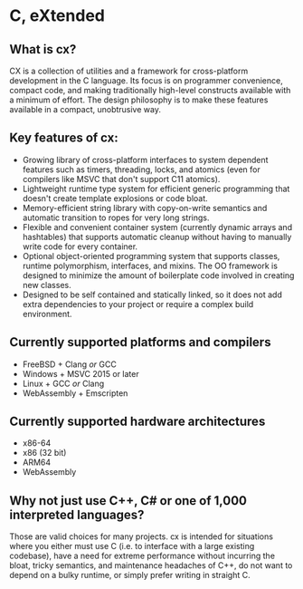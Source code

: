 # C, eXtended
## What is cx?
CX is a collection of utilities and a framework for cross-platform development in the C
language. Its focus is on programmer convenience, compact code, and making traditionally
high-level constructs available with a minimum of effort. The design philosophy is to
make these features available in a compact, unobtrusive way.

## Key features of cx:
* Growing library of cross-platform interfaces to system dependent features such as timers,
  threading, locks, and atomics (even for compilers like MSVC that don't support C11 atomics).
* Lightweight runtime type system for efficient generic programming that doesn't create
  template explosions or code bloat.
* Memory-efficient string library with copy-on-write semantics and automatic transition to
  ropes for very long strings.
* Flexible and convenient container system (currently dynamic arrays and hashtables) that
  supports automatic cleanup without having to manually write code for every container.
* Optional object-oriented programming system that supports classes, runtime polymorphism,
  interfaces, and mixins. The OO framework is designed to minimize the amount of boilerplate
  code involved in creating new classes.
* Designed to be self contained and statically linked, so it does not add extra dependencies
  to your project or require a complex build environment.
  
## Currently supported platforms and compilers
* FreeBSD + Clang *or* GCC
* Windows + MSVC 2015 or later
* Linux + GCC *or* Clang
* WebAssembly + Emscripten

## Currently supported hardware architectures

* x86-64
* x86 (32 bit)
* ARM64
* WebAssembly

## Why not just use C++, C# or one of 1,000 interpreted languages?
Those are valid choices for many projects. cx is intended for situations where you either
must use C (i.e. to interface with a large existing codebase), have a need for extreme
performance without incurring the bloat, tricky semantics, and maintenance headaches of
C++, do not want to depend on a bulky runtime, or simply prefer writing in straight C.
